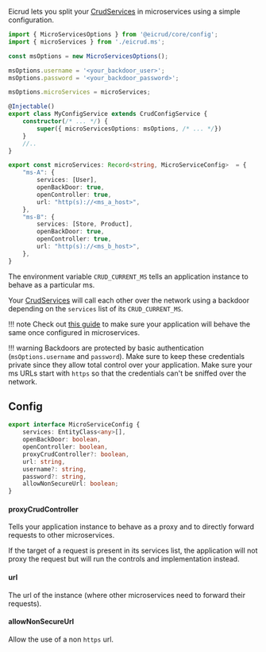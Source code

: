 Eicrud lets you split your [CrudServices](../services/definition.md) in microservices using a simple configuration.

```typescript title="eicrud.config.service.ts"
import { MicroServicesOptions } from '@eicrud/core/config';
import { microServices } from './eicrud.ms';

const msOptions = new MicroServicesOptions();

msOptions.username = '<your_backdoor_user>';
msOptions.password = '<your_backdoor_password>';

msOptions.microServices = microServices; 

@Injectable()
export class MyConfigService extends CrudConfigService {
    constructor(/* ... */) {
        super({ microServicesOptions: msOptions, /* ... */})
    }
    //..
}
```
```typescript title="eicrud.ms.ts"
export const microServices: Record<string, MicroServiceConfig>  = {
    "ms-A": {
        services: [User],
        openBackDoor: true,
        openController: true,
        url: "http(s)://<ms_a_host>",
    },
    "ms-B": {
        services: [Store, Product],
        openBackDoor: true,
        openController: true,
        url: "http(s)://<ms_b_host>",
    },
}
```

The environment variable `CRUD_CURRENT_MS` tells an application instance to behave as a particular ms. 

Your [CrudServices](../services/definition.md) will call each other over the network using a backdoor depending on the `services` list of its `CRUD_CURRENT_MS`.

!!! note
    Check out [this guide](./dollar-functions.md) to make sure your application will behave the same once configured in microservices.

!!! warning
    Backdoors are protected by basic authentication (`msOptions.username` and `password`). Make sure to keep these credentials private since they allow total control over your application. Make sure your ms URLs start with `https` so that the credentials can't be sniffed over the network.

## Config

```typescript
export interface MicroServiceConfig {
    services: EntityClass<any>[],
    openBackDoor: boolean,
    openController: boolean,
    proxyCrudController?: boolean,
    url: string,
    username?: string,
    password?: string,
    allowNonSecureUrl: boolean;
}
```

#### proxyCrudController

Tells your application instance to behave as a proxy and to directly forward requests to other microservices.

If the target of a request is present in its services list, the application will not proxy the request but will run the controls and implementation instead.

#### url
The url of the instance (where other microservices need to forward their requests).

#### allowNonSecureUrl

Allow the use of a non `https` url.
